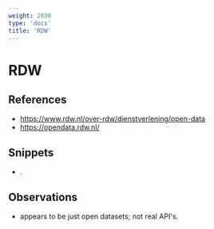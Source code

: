 ```yaml
---
weight: 2030
type: 'docs'
title: 'RDW'
---
```


# RDW

## References
- https://www.rdw.nl/over-rdw/dienstverlening/open-data
- https://opendata.rdw.nl/

## Snippets
- .

## Observations
- appears to be just open datasets; not real API's.
